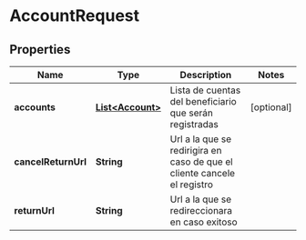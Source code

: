 # AccountRequest

## Properties
Name | Type | Description | Notes
------------ | ------------- | ------------- | -------------
**accounts** | [**List&lt;Account&gt;**](Account.md) | Lista de cuentas del beneficiario que serán registradas |  [optional]
**cancelReturnUrl** | **String** | Url a la que se redirigira en caso de que el cliente cancele el registro | 
**returnUrl** | **String** | Url a la que se redireccionara en caso exitoso | 
